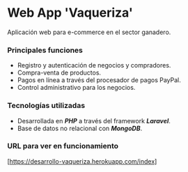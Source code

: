 # Web App 'Vaqueriza'
Aplicación web para e-commerce en el sector ganadero.

### Principales funciones
 - Registro y autenticación de negocios y compradores.
 - Compra-venta de productos.
 - Pagos en línea a través del procesador de pagos PayPal.
 - Control administrativo para los negocios.

### Tecnologías utilizadas
 - Desarrollada en ***PHP*** a través del framework ***Laravel***.
 - Base de datos no relacional con ***MongoDB***.


### URL para ver en funcionamiento
[https://desarrollo-vaqueriza.herokuapp.com/index]
